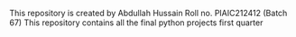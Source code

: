 This repository is created by Abdullah Hussain
Roll no. PIAIC212412 (Batch 67)
This repository contains all the final python projects first quarter
